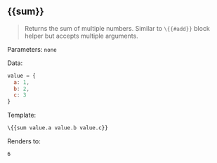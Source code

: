 ## \{{sum}}

> Returns the sum of multiple numbers. Similar to `\{{#add}}` block helper but accepts multiple arguments.

Parameters: `none`

Data:

```js
value = {
  a: 1,
  b: 2,
  c: 3
}
```
Template:

```handlebars
\{{sum value.a value.b value.c}}
```
Renders to:

```
6
```

